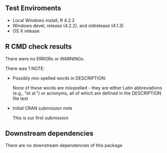 ## Test Enviroments
* Local Windows install, R 4.2.2
* Windows devel, release (4.2.2), and oldrelease (4.1.3)
* OS X release

## R CMD check results
There were no ERRORs or WARNINGs. 

There was 1 NOTE:

* Possibly mis-spelled words in DESCRIPTION:

  None of these words are misspelled - they are either Latin abbreviations
  (e.g., "et al.") or acronyms, all of which are defined in the DESCRIPTION
  file text
  
* Initial CRAN submission note

  This is our first submission

## Downstream dependencies
There are no downstream dependencies of this package

